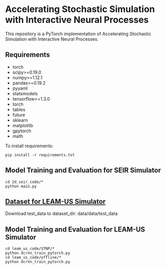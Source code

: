 # Accelerating Stochastic Simulation with Interactive Neural Processes

This repository is a PyTorch implementation of Accelerating Stochastic Simulation with Interactive Neural Processes.

## Requirements
* torch
* scipy>=0.19.0
* numpy>=1.12.1
* pandas>=0.19.2
* pyyaml
* statsmodels
* tensorflow>=1.3.0
* torch
* tables
* future
* sklearn
* matplotlib
* gpytorch
* math

To install requirements:
```
pip install -r requirements.txt
```
## Model Training and Evaluation for SEIR Simulator
```
cd 2d_seir_code/*
python main.py
```

## [Dataset for LEAM-US Simulator](https://drive.google.com/drive/folders/1l5gqueulNXIrNc6yElx3WU8w-joxFiYj?usp=sharing)
Download test_data to dataset_dir: data/data/test_data

## Model Training and Evaluation for LEAM-US Simulator
```
cd leam_us_code/STNP/*
python dcrnn_train_pytorch.py
cd leam_us_code/offline/*
python dcrnn_train_pytorch.py
```
